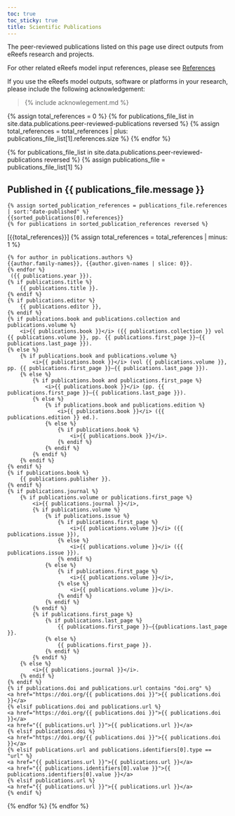 ```yaml
---
toc: true
toc_sticky: true
title: Scientific Publications
---
```

The peer-reviewed publications listed on this page use direct outputs from eReefs research and projects.

For other related eReefs model input references, please see [References](/research/forcing_references)

If you use the eReefs model outputs, software or platforms in your research, please include the following acknowledgement:

> {% include  acknowlegement.md %}

{% assign total_references = 0 %}
{% for publications_file_list in site.data.publications.peer-reviewed-publications reversed %}
    {% assign total_references = total_references | plus: publications_file_list[1].references.size %}
{% endfor %}

{% for publications_file_list in site.data.publications.peer-reviewed-publications reversed %}
    {% assign publications_file = publications_file_list[1] %}

## Published in {{ publications_file.message }}
    {% assign sorted_publication_references = publications_file.references | sort:"date-published" %}
    {{sorted_publications[0].references}}
    {% for publications in sorted_publication_references reversed %}
<p class="references">
    [{{total_references}}]
    {% assign total_references = total_references | minus: 1 %}

    {% for author in publications.authors %}
    {{author.family-names}}, {{author.given-names | slice: 0}}.
    {% endfor %}
     ({{ publications.year }}).
    {% if publications.title %}
        {{ publications.title }}.
    {% endif %}
    {% if publications.editor %}
        {{ publications.editor }},
    {% endif %}
    {% if publications.book and publications.collection and publications.volume %}
        <i>{{ publications.book }}</i> ({{ publications.collection }} vol {{ publications.volume }}, pp. {{ publications.first_page }}–{{ publications.last_page }}).
    {% else %}
        {% if publications.book and publications.volume %}
            <i>{{ publications.book }}</i> (vol {{ publications.volume }}, pp. {{ publications.first_page }}–{{ publications.last_page }}).
        {% else %}
            {% if publications.book and publications.first_page %}
                <i>{{ publications.book }}</i> (pp. {{ publications.first_page }}–{{ publications.last_page }}).
            {% else %}
                {% if publications.book and publications.edition %}
                    <i>{{ publications.book }}</i> ({{ publications.edition }} ed.).
                {% else %}
                    {% if publications.book %}
                        <i>{{ publications.book }}</i>.
                    {% endif %}
                {% endif %}
            {% endif %}
        {% endif %}
    {% endif %}
    {% if publications.book %}
        {{ publications.publisher }}.
    {% endif %}
    {% if publications.journal %}
        {% if publications.volume or publications.first_page %}
            <i>{{ publications.journal }}</i>,
            {% if publications.volume %}
                {% if publications.issue %}
                    {% if publications.first_page %}
                        <i>{{ publications.volume }}</i> ({{ publications.issue }}),
                    {% else %}
                        <i>{{ publications.volume }}</i> ({{ publications.issue }}).
                    {% endif %}
                {% else %}
                    {% if publications.first_page %}
                        <i>{{ publications.volume }}</i>,
                    {% else %}
                        <i>{{ publications.volume }}</i>.
                    {% endif %}
                {% endif %}
            {% endif %}
            {% if publications.first_page %}
                {% if publications.last_page %}
                    {{ publications.first_page }}–{{publications.last_page }}.
                {% else %}
                    {{ publications.first_page }}.
                {% endif %}
            {% endif %}
        {% else %}
            <i>{{ publications.journal }}</i>.
        {% endif %}
    {% endif %}
    {% if publications.doi and publications.url contains "doi.org" %}
    <a href="https://doi.org/{{ publications.doi }}">{{ publications.doi }}</a>
    {% elsif publications.doi and publications.url %}
    <a href="https://doi.org/{{ publications.doi }}">{{ publications.doi }}</a>
    <a href="{{ publications.url }}">{{ publications.url }}</a>
    {% elsif publications.doi %}
    <a href="https://doi.org/{{ publications.doi }}">{{ publications.doi }}</a>
    {% elsif publications.url and publications.identifiers[0].type == "url" %}
    <a href="{{ publications.url }}">{{ publications.url }}</a>
    <a href="{{ publications.identifiers[0].value }}">{{ publications.identifiers[0].value }}</a>
    {% elsif publications.url %}
    <a href="{{ publications.url }}">{{ publications.url }}</a>
    {% endif %}

</p>
    {% endfor %}
{% endfor %}
